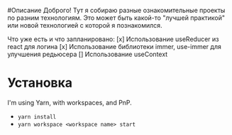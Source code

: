 


#Описание 
Доброго!
Тут я собираю разные ознакомительные проекты по разним технологиям. Это может быть какой-то "лучшей практикой"
или новой технологией с которой я познакомился. 


Что уже есть и что запланировано:
[x] Использование useReducer из react для логина
[x] Использование библиотеки immer, use-immer для улучшения редьюсера
[] Использование useContext



# Установка

I'm using Yarn, with workspaces, and PnP.

- `yarn install`
- `yarn workspace <workspace name> start`